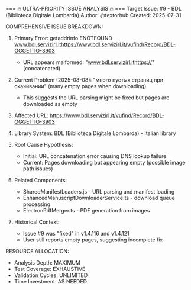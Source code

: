 === 🔥 ULTRA-PRIORITY ISSUE ANALYSIS 🔥 ===
Target Issue: #9 - BDL (Biblioteca Digitale Lombarda)
Author: @textorhub
Created: 2025-07-31

COMPREHENSIVE ISSUE BREAKDOWN:
1. Primary Error: getaddrinfo ENOTFOUND www.bdl.servizirl.ithttps://www.bdl.servizirl.it/vufind/Record/BDL-OGGETTO-3903
   - URL appears malformed: "www.bdl.servizirl.ithttps://" (concatenated)
   
2. Current Problem (2025-08-08): "много пустых страниц при скачивании" (many empty pages when downloading)
   - This suggests the URL parsing might be fixed but pages are downloaded as empty

3. Affected URL: https://www.bdl.servizirl.it/vufind/Record/BDL-OGGETTO-3903

4. Library System: BDL (Biblioteca Digitale Lombarda) - Italian library

5. Root Cause Hypothesis: 
   - Initial: URL concatenation error causing DNS lookup failure
   - Current: Pages downloading but appearing empty (possible image path issues)

6. Related Components:
   - SharedManifestLoaders.js - URL parsing and manifest loading
   - EnhancedManuscriptDownloaderService.ts - download queue processing
   - ElectronPdfMerger.ts - PDF generation from images

7. Historical Context:
   - Issue #9 was "fixed" in v1.4.116 and v1.4.121
   - User still reports empty pages, suggesting incomplete fix

RESOURCE ALLOCATION:
- Analysis Depth: MAXIMUM
- Test Coverage: EXHAUSTIVE
- Validation Cycles: UNLIMITED
- Time Investment: AS NEEDED
